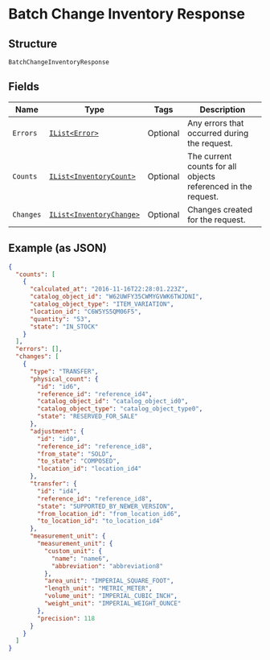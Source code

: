 
# Batch Change Inventory Response

## Structure

`BatchChangeInventoryResponse`

## Fields

| Name | Type | Tags | Description |
|  --- | --- | --- | --- |
| `Errors` | [`IList<Error>`](../../doc/models/error.md) | Optional | Any errors that occurred during the request. |
| `Counts` | [`IList<InventoryCount>`](../../doc/models/inventory-count.md) | Optional | The current counts for all objects referenced in the request. |
| `Changes` | [`IList<InventoryChange>`](../../doc/models/inventory-change.md) | Optional | Changes created for the request. |

## Example (as JSON)

```json
{
  "counts": [
    {
      "calculated_at": "2016-11-16T22:28:01.223Z",
      "catalog_object_id": "W62UWFY35CWMYGVWK6TWJDNI",
      "catalog_object_type": "ITEM_VARIATION",
      "location_id": "C6W5YS5QM06F5",
      "quantity": "53",
      "state": "IN_STOCK"
    }
  ],
  "errors": [],
  "changes": [
    {
      "type": "TRANSFER",
      "physical_count": {
        "id": "id6",
        "reference_id": "reference_id4",
        "catalog_object_id": "catalog_object_id0",
        "catalog_object_type": "catalog_object_type0",
        "state": "RESERVED_FOR_SALE"
      },
      "adjustment": {
        "id": "id0",
        "reference_id": "reference_id8",
        "from_state": "SOLD",
        "to_state": "COMPOSED",
        "location_id": "location_id4"
      },
      "transfer": {
        "id": "id4",
        "reference_id": "reference_id8",
        "state": "SUPPORTED_BY_NEWER_VERSION",
        "from_location_id": "from_location_id6",
        "to_location_id": "to_location_id4"
      },
      "measurement_unit": {
        "measurement_unit": {
          "custom_unit": {
            "name": "name6",
            "abbreviation": "abbreviation8"
          },
          "area_unit": "IMPERIAL_SQUARE_FOOT",
          "length_unit": "METRIC_METER",
          "volume_unit": "IMPERIAL_CUBIC_INCH",
          "weight_unit": "IMPERIAL_WEIGHT_OUNCE"
        },
        "precision": 118
      }
    }
  ]
}
```

